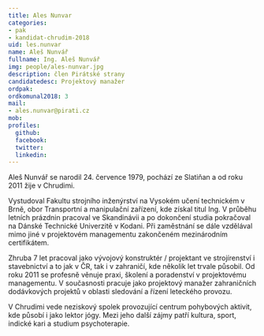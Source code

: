 ```yaml
---
title: Ales Nunvar
categories:
- pak
- kandidat-chrudim-2018
uid: les.nunvar
name: Aleš Nunvář
fullname: Ing. Aleš Nunvář
img: people/ales-nunvar.jpg
description: člen Pirátské strany
candidatedesc: Projektový manažer
ordpak: 
ordkomunal2018: 3
mail:
- ales.nunvar@pirati.cz
mob: 
profiles:
  github: 
  facebook: 
  twitter: 
  linkedin: 
---
```


Aleš Nunvář se narodil 24. července 1979, pochází ze Slatiňan a od roku 2011 žije v Chrudimi.

Vystudoval Fakultu strojního inženýrství na Vysokém učení technickém v Brně, obor Transportní a manipulační zařízení, kde získal titul Ing. V průběhu letních prázdnin pracoval ve Skandinávii a po dokončení studia pokračoval na Dánské Technické Univerzitě v Kodani. Při zaměstnání se dále vzdělával mimo jiné v projektovém managementu zakončeném mezinárodním certifikátem.

Zhruba 7 let pracoval jako vývojový konstruktér / projektant ve strojírenství i stavebnictví a to jak v ČR, tak i v zahraničí, kde několik let trvale působil. Od roku 2011 se profesně věnuje praxi, školení a poradenství v projektovému managementu. V současnosti pracuje jako projektový manažer zahraničních dodávkových projektů v oblasti sledování a řízení leteckého provozu.

V Chrudimi vede neziskový spolek provozující centrum pohybových aktivit, kde působí i jako lektor jógy. Mezi jeho další zájmy patří kultura, sport, indické kari a studium psychoterapie. 
